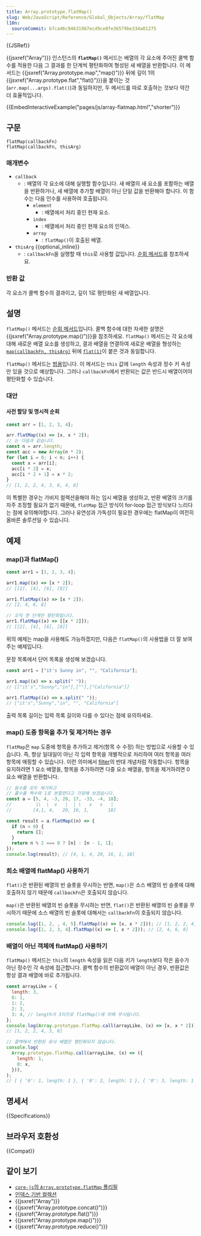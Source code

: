 ```yaml
---
title: Array.prototype.flatMap()
slug: Web/JavaScript/Reference/Global_Objects/Array/flatMap
l10n:
  sourceCommit: b7ca46c94631967ecd9ce0fe36579be334a01275
---
```


{{JSRef}}

{{jsxref("Array")}} 인스턴스의 **`flatMap()`** 메서드는 배열의 각 요소에 주어진 콜백 함수를 적용한 다음 그 결과를 한 단계씩 평탄화하여 형성된 새 배열을 반환합니다. 이 메서드는 {{jsxref("Array.prototype.map","map()")}} 뒤에 깊이 1의 {{jsxref("Array.prototype.flat","flat()")}}을 붙이는 것(`arr.map(...args).flat()`)과 동일하지만, 두 메서드를 따로 호출하는 것보다 약간 더 효율적입니다.

{{EmbedInteractiveExample("pages/js/array-flatmap.html","shorter")}}

## 구문

```js-nolint
flatMap(callbackFn)
flatMap(callbackFn, thisArg)
```

### 매개변수

- `callback`
  - : 배열의 각 요소에 대해 실행할 함수입니다. 새 배열의 새 요소를 포함하는 배열을 반환하거나, 새 배열에 추가할 배열이 아닌 단일 값을 반환해야 합니다. 이 함수는 다음 인수를 사용하여 호출됩니다.
    - `element`
      - : 배열에서 처리 중인 현재 요소.
    - `index`
      - : 배열에서 처리 중인 현재 요소의 인덱스.
    - `array`
      - : `flatMap()`이 호출된 배열.
- `thisArg` {{optional_inline}}
  - : `callbackFn`을 실행할 때 `this`로 사용할 값입니다. [순회 메서드](/ko/docs/Web/JavaScript/Reference/Global_Objects/Array#순회_메서드)를 참조하세요.

### 반환 값

각 요소가 콜백 함수의 결과이고, 깊이 1로 평탄화된 새 배열입니다.

## 설명

`flatMap()` 메서드는 [순회 메서드](/ko/docs/Web/JavaScript/Reference/Global_Objects/Array#순회_메서드)입니다. 콜백 함수에 대한 자세한 설명은 {{jsxref("Array.prototype.map()")}}을 참조하세요. `flatMap()` 메서드는 각 요소에 대해 새로운 배열 요소를 생성하고, 결과 배열을 연결하여 새로운 배열을 형성하는 [`map(callbackFn, thisArg)`](/ko/docs/Web/JavaScript/Reference/Global_Objects/Array/map) 뒤에 [`flat(1)`](/ko/docs/Web/JavaScript/Reference/Global_Objects/Array/flat)이 붙은 것과 동일합니다.

`flatMap()` 메서드는 [범용](/ko/docs/Web/JavaScript/Reference/Global_Objects/Array#범용_배열_메서드)입니다. 이 메서드는 `this` 값에 `length` 속성과 정수 키 속성만 있을 것으로 예상합니다. 그러나 `callbackFn`에서 반환되는 값은 반드시 배열이어야 평탄화할 수 있습니다.

### 대안

#### 사전 할당 및 명시적 순회

```js
const arr = [1, 2, 3, 4];

arr.flatMap((x) => [x, x * 2]);
// 는 다음과 같습니다.
const n = arr.length;
const acc = new Array(n * 2);
for (let i = 0; i < n; i++) {
  const x = arr[i];
  acc[i * 2] = x;
  acc[i * 2 + 1] = x * 2;
}
// [1, 2, 2, 4, 3, 6, 4, 8]
```

이 특별한 경우는 가비지 컬렉션을해야 하는 임시 배열을 생성하고, 반환 배열의 크기를 자주 조정할 필요가 없기 때문에, `flatMap` 접근 방식이 for-loop 접근 방식보다 느리다는 점에 유의해야합니다. 그러나 유연성과 가독성이 필요한 경우에는 flatMap이 여전히 올바른 솔루션일 수 있습니다.

## 예제

### map()과 flatMap()

```js
const arr1 = [1, 2, 3, 4];

arr1.map((x) => [x * 2]);
// [[2], [4], [6], [8]]

arr1.flatMap((x) => [x * 2]);
// [2, 4, 6, 8]

// 오직 한 단계만 평탄화됩니다.
arr1.flatMap((x) => [[x * 2]]);
// [[2], [4], [6], [8]]
```

위의 예제는 map을 사용해도 가능하겠지만, 다음은 `flatMap()`의 사용법을 더 잘 보여주는 예제입니다.

문장 목록에서 단어 목록을 생성해 보겠습니다.

```js
const arr1 = ["it's Sunny in", "", "California"];

arr1.map((x) => x.split(" "));
// [["it's","Sunny","in"],[""],["California"]]

arr1.flatMap((x) => x.split(" "));
// ["it's","Sunny","in", "", "California"]
```

출력 목록 길이는 입력 목록 길이와 다를 수 있다는 점에 유의하세요.

### map() 도중 항목을 추가 및 제거하는 경우

`flatMap`은 `map` 도중에 항목을 추가하고 제거(항목 수 수정) 하는 방법으로 사용할 수 있습니다. 즉, 항상 일대일이 아닌 각 입력 항목을 개별적으로 처리하여 여러 항목을 여러 항목에 매핑할 수 있습니다. 이런 의미에서 [filter](/ko/docs/Web/JavaScript/Reference/Global_Objects/Array/filter)의 반대 개념처럼 작동합니다.
항목을 유지하려면 1 요소 배열을, 항목을 추가하려면 다중 요소 배열을, 항목을 제거하려면 0 요소 배열을 반환합니다.

```js
// 음수를 모두 제거하고
// 홀수를 짝수와 1로 분할한다고 가정해 보겠습니다.
const a = [5, 4, -3, 20, 17, -33, -4, 18];
//         |\  \  x   |  | \   x   x   |
//        [4,1, 4,   20, 16, 1,       18]

const result = a.flatMap((n) => {
  if (n < 0) {
    return [];
  }
  return n % 2 === 0 ? [n] : [n - 1, 1];
});
console.log(result); // [4, 1, 4, 20, 16, 1, 18]
```

### 희소 배열에 flatMap() 사용하기

`flat()`은 반환된 배열의 빈 슬롯을 무시하는 반면, `map()`은 소스 배열의 빈 슬롯에 대해 호출하지 않기 때문에 `callbackFn`은 호출되지 않습니다.

`map()`은 반환된 배열의 빈 슬롯을 무시하는 반면, `flat()`은 반환된 배열의 빈 슬롯을 무시하기 때문에 소스 배열의 빈 슬롯에 대해서는 `callbackFn`이 호출되지 않습니다.

```js
console.log([1, 2, , 4, 5].flatMap((x) => [x, x * 2])); // [1, 2, 2, 4, 4, 8, 5, 10]
console.log([1, 2, 3, 4].flatMap((x) => [, x * 2])); // [2, 4, 6, 8]
```

### 배열이 아닌 객체에 flatMap() 사용하기

`flatMap()` 메서드는 `this`의 `length` 속성을 읽은 다음 키가 `length`보다 작은 음수가 아닌 정수인 각 속성에 접근합니다. 콜백 함수의 반환값이 배열이 아닌 경우, 반환값은 항상 결과 배열에 바로 추가됩니다.

```js
const arrayLike = {
  length: 3,
  0: 1,
  1: 2,
  2: 3,
  3: 4, // length가 3이므로 flatMap()에 의해 무시됩니다.
};
console.log(Array.prototype.flatMap.call(arrayLike, (x) => [x, x * 2]));
// [1, 2, 2, 4, 3, 6]

// 콜백에서 반환된 유사 배열은 평탄화되지 않습니다.
console.log(
  Array.prototype.flatMap.call(arrayLike, (x) => ({
    length: 1,
    0: x,
  })),
);
// [ { '0': 1, length: 1 }, { '0': 2, length: 1 }, { '0': 3, length: 1 } ]
```

## 명세서

{{Specifications}}

## 브라우저 호환성

{{Compat}}

## 같이 보기

- [`core-js`의 `Array.prototype.flatMap` 폴리필](https://github.com/zloirock/core-js#ecmascript-array)
- [인덱스 기반 컬렉션](/ko/docs/Web/JavaScript/Guide/Indexed_collections)
- {{jsxref("Array")}}
- {{jsxref("Array.prototype.concat()")}}
- {{jsxref("Array.prototype.flat()")}}
- {{jsxref("Array.prototype.map()")}}
- {{jsxref("Array.prototype.reduce()")}}
